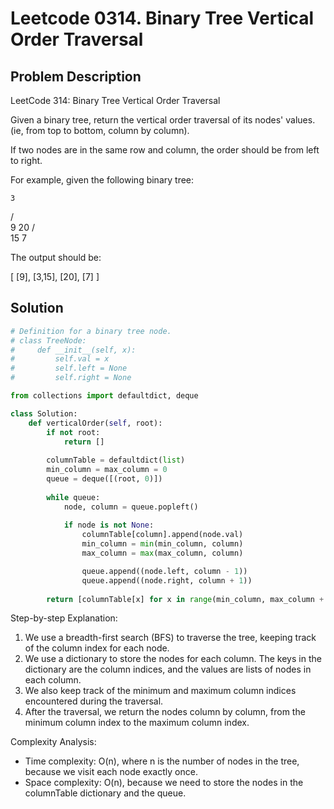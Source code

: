# Leetcode 0314. Binary Tree Vertical Order Traversal

## Problem Description
LeetCode 314: Binary Tree Vertical Order Traversal

Given a binary tree, return the vertical order traversal of its nodes' values. (ie, from top to bottom, column by column).

If two nodes are in the same row and column, the order should be from left to right.

For example, given the following binary tree:

    3
   /\
  9  20
     /\
    15 7

The output should be:

[
  [9],
  [3,15],
  [20],
  [7]
]

## Solution
```python
# Definition for a binary tree node.
# class TreeNode:
#     def __init__(self, x):
#         self.val = x
#         self.left = None
#         self.right = None

from collections import defaultdict, deque

class Solution:
    def verticalOrder(self, root):
        if not root:
            return []
        
        columnTable = defaultdict(list)
        min_column = max_column = 0
        queue = deque([(root, 0)])
        
        while queue:
            node, column = queue.popleft()
            
            if node is not None:
                columnTable[column].append(node.val)
                min_column = min(min_column, column)
                max_column = max(max_column, column)

                queue.append((node.left, column - 1))
                queue.append((node.right, column + 1))
        
        return [columnTable[x] for x in range(min_column, max_column + 1)]
```

Step-by-step Explanation:
1. We use a breadth-first search (BFS) to traverse the tree, keeping track of the column index for each node.
2. We use a dictionary to store the nodes for each column. The keys in the dictionary are the column indices, and the values are lists of nodes in each column.
3. We also keep track of the minimum and maximum column indices encountered during the traversal.
4. After the traversal, we return the nodes column by column, from the minimum column index to the maximum column index.

Complexity Analysis:
- Time complexity: O(n), where n is the number of nodes in the tree, because we visit each node exactly once.
- Space complexity: O(n), because we need to store the nodes in the columnTable dictionary and the queue.